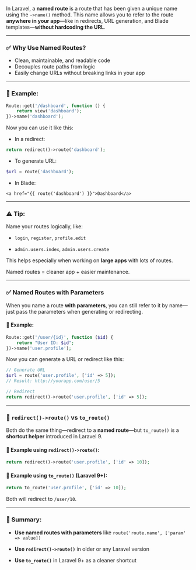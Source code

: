 In Laravel, a **named route** is a route that has been given a unique name using the `->name()` method. This name allows you to refer to the route **anywhere in your app**—like in redirects, URL generation, and Blade templates—**without hardcoding the URL**.

---

### ✅ **Why Use Named Routes?**

- Clean, maintainable, and readable code
- Decouples route paths from logic
- Easily change URLs without breaking links in your app
    
---

### 🔹 Example:

```php
Route::get('/dashboard', function () {
    return view('dashboard');
})->name('dashboard');
```

Now you can use it like this:

- In a redirect:
```php
return redirect()->route('dashboard');
```

- To generate URL:
```php
$url = route('dashboard');
```

- In Blade:
```blade
<a href="{{ route('dashboard') }}">Dashboard</a>
```

---

### ⚠️ Tip:

Name your routes logically, like:

- `login`, `register`, `profile.edit`
    
- `admin.users.index`, `admin.users.create`
    

This helps especially when working on **large apps** with lots of routes.

Named routes = cleaner app + easier maintenance.

---

### ✅ Named Routes with Parameters

When you name a route **with parameters**, you can still refer to it by name—just pass the parameters when generating or redirecting.

#### 🔹 Example:

```php
Route::get('/user/{id}', function ($id) {
    return "User ID: $id";
})->name('user.profile');
```

Now you can generate a URL or redirect like this:

```php
// Generate URL
$url = route('user.profile', ['id' => 5]); 
// Result: http://yourapp.com/user/5

// Redirect
return redirect()->route('user.profile', ['id' => 5]);
```

---

### 🔁 `redirect()->route()` vs `to_route()`

Both do the same thing—redirect to a **named route**—but `to_route()` is a **shortcut helper** introduced in Laravel 9.

#### 🔸 Example using `redirect()->route()`:

```php
return redirect()->route('user.profile', ['id' => 10]);
```

#### 🔸 Example using `to_route()` (Laravel 9+):

```php
return to_route('user.profile', ['id' => 10]);
```

Both will redirect to `/user/10`.

---

### 🧠 Summary:

- **Use named routes with parameters** like `route('route.name', ['param' => value])`
    
- **Use `redirect()->route()`** in older or any Laravel version
    
- **Use `to_route()`** in Laravel 9+ as a cleaner shortcut
    

